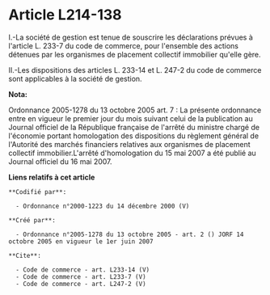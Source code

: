 # Article L214-138

I.-La société de gestion est tenue de souscrire les déclarations prévues à l'article L. 233-7 du code de commerce, pour
l'ensemble des actions détenues par les organismes de placement collectif immobilier qu'elle gère. 

II.-Les dispositions des articles L. 233-14 et L. 247-2 du code de commerce sont applicables à la société de gestion.

**Nota:**

Ordonnance 2005-1278 du 13 octobre 2005 art. 7 : La présente ordonnance entre en vigueur le premier jour du mois suivant
celui de la publication au Journal officiel de la République française de l'arrêté du ministre chargé de l'économie portant
homologation des dispositions du règlement général de l'Autorité des marchés financiers relatives aux organismes de placement
collectif immobilier.L'arrêté d'homologation du 15 mai 2007 a été publié au Journal officiel du 16 mai 2007.

**Liens relatifs à cet article**

	**Codifié par**:

	  - Ordonnance n°2000-1223 du 14 décembre 2000 (V)

	**Créé par**:

	  - Ordonnance n°2005-1278 du 13 octobre 2005 - art. 2 () JORF 14 octobre 2005 en vigueur le 1er juin 2007

	**Cite**:

	  - Code de commerce - art. L233-14 (V)
	  - Code de commerce - art. L233-7 (V)
	  - Code de commerce - art. L247-2 (V)
